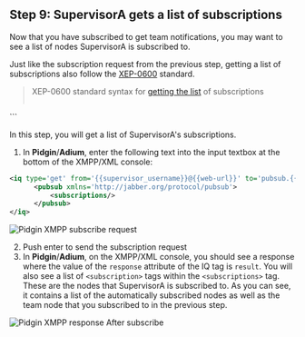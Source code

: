 ## Step 9: SupervisorA gets a list of subscriptions

Now that you have subscribed to get team notifications, you may want to see a list of nodes SupervisorA is subscribed to. 

Just like the subscription request from the previous step, getting a list of subscriptions also follow the <a href="http://www.xmpp.org/extensions/xep-0060.html" target="_blank">XEP-0600</a> standard.

> XEP-0600 standard syntax for <a href="http://www.xmpp.org/extensions/xep-0060.html#entity-subscriptions" target="_blank">getting the list</a> of subscriptions
> ```xml
<iq type='get' from='{id}@<Finesse_FQDN>' to='pubsub.<Finesse_FQDN>' id='subList1'>
   <pubsub xmlns='http://jabber.org/protocol/pubsub'>
      <subscriptions/>
   </pubsub>
</iq>
```

In this step, you will get a list of SupervisorA's subscriptions.

1. In **Pidgin**/**Adium**, enter the following text into the input textbox at the bottom of the XMPP/XML console:
```xml
<iq type='get' from='{{supervisor_username}}@{{web-url}}' to='pubsub.{{web-url}}' id='subList1'>
      <pubsub xmlns='http://jabber.org/protocol/pubsub'>
          <subscriptions/>
      </pubsub>
</iq>
```

 ![Pidgin XMPP subscribe request](/posts/files/finesse-basic-supervisor-rest-apis-with-xmpp-events/assets/images/supervisor-a-XMPP-get-subscriptions.jpg)

2. Push enter to send the subscription request
3. In **Pidgin**/**Adium**, on the XMPP/XML console, you should see a response where the value of the ``response`` attribute of the IQ tag is ``result``. You will also see a list of ``<subscription>`` tags within the ``<subscriptions>`` tag. These are the nodes that SupervisorA is subscribed to. As you can see, it contains a list of the automatically subscribed nodes as well as the team node that you subscribed to in the previous step.

 ![Pidgin XMPP response After subscribe](/posts/files/finesse-basic-supervisor-rest-apis-with-xmpp-events/assets/images/supervisor-a-XMPP-get-subscriptions-response.jpg)